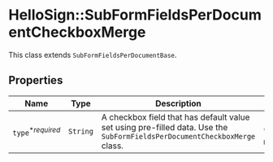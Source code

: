 # HelloSign::SubFormFieldsPerDocumentCheckboxMerge

This class extends `SubFormFieldsPerDocumentBase`.

## Properties

| Name | Type | Description | Notes |
| ---- | ---- | ----------- | ----- |
| `type`<sup>*_required_</sup> | ```String``` |  A checkbox field that has default value set using pre-filled data. Use the `SubFormFieldsPerDocumentCheckboxMerge` class.  |  [default to 'checkbox-merge'] |

